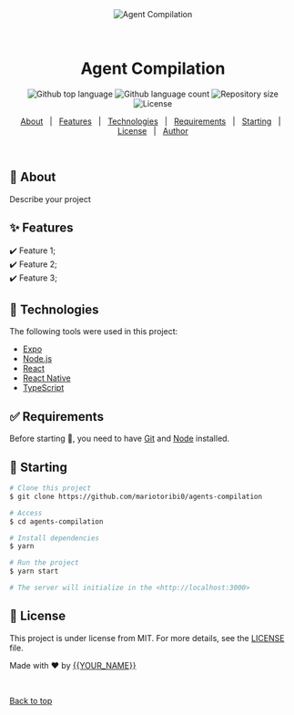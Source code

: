 <div align="center" id="top"> 
  <img src="./.github/app.gif" alt="Agent Compilation" />

  &#xa0;

  <!-- <a href="https://reflectionagent.netlify.app">Demo</a> -->
</div>

<h1 align="center">Agent Compilation</h1>

<p align="center">
  <img alt="Github top language" src="https://img.shields.io/github/languages/top/mariotoribi0/agents-compilation?color=56BEB8">

  <img alt="Github language count" src="https://img.shields.io/github/languages/count/mariotoribi0/agents-compilation?color=56BEB8">

  <img alt="Repository size" src="https://img.shields.io/github/repo-size/mariotoribi0/agents-compilation?color=56BEB8">

  <img alt="License" src="https://img.shields.io/github/license/mariotoribi0/agents-compilation?color=56BEB8">

  <!-- <img alt="Github issues" src="https://img.shields.io/github/issues/mariotoribi0/agents-compilation?color=56BEB8" /> -->

  <!-- <img alt="Github forks" src="https://img.shields.io/github/forks/mariotoribi0/agents-compilation?color=56BEB8" /> -->

  <!-- <img alt="Github stars" src="https://img.shields.io/github/stars/mariotoribi0/agents-compilation?color=56BEB8" /> -->
</p>

<!-- Status -->

<!-- <h4 align="center"> 
	🚧  Agent Compilation 🚀 Under construction...  🚧
</h4> 

<hr> -->

<p align="center">
  <a href="#dart-about">About</a> &#xa0; | &#xa0; 
  <a href="#sparkles-features">Features</a> &#xa0; | &#xa0;
  <a href="#rocket-technologies">Technologies</a> &#xa0; | &#xa0;
  <a href="#white_check_mark-requirements">Requirements</a> &#xa0; | &#xa0;
  <a href="#checkered_flag-starting">Starting</a> &#xa0; | &#xa0;
  <a href="#memo-license">License</a> &#xa0; | &#xa0;
  <a href="https://github.com/mariotoribi0" target="_blank">Author</a>
</p>

<br>

## :dart: About ##

Describe your project

## :sparkles: Features ##

:heavy_check_mark: Feature 1;\
:heavy_check_mark: Feature 2;\
:heavy_check_mark: Feature 3;

## :rocket: Technologies ##

The following tools were used in this project:

- [Expo](https://expo.io/)
- [Node.js](https://nodejs.org/en/)
- [React](https://pt-br.reactjs.org/)
- [React Native](https://reactnative.dev/)
- [TypeScript](https://www.typescriptlang.org/)

## :white_check_mark: Requirements ##

Before starting :checkered_flag:, you need to have [Git](https://git-scm.com) and [Node](https://nodejs.org/en/) installed.

## :checkered_flag: Starting ##

```bash
# Clone this project
$ git clone https://github.com/mariotoribi0/agents-compilation

# Access
$ cd agents-compilation

# Install dependencies
$ yarn

# Run the project
$ yarn start

# The server will initialize in the <http://localhost:3000>
```

## :memo: License ##

This project is under license from MIT. For more details, see the [LICENSE](LICENSE.md) file.


Made with :heart: by <a href="https://github.com/mariotoribi0" target="_blank">{{YOUR_NAME}}</a>

&#xa0;

<a href="#top">Back to top</a>
